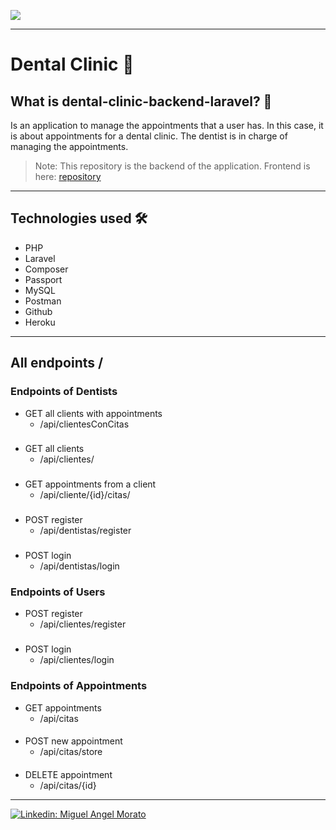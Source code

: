 ![](https://visitor-badge.glitch.me/badge?page_id=cheroki84.dental-clinic-backend-laravel)

---
# Dental Clinic 🦷
## What is dental-clinic-backend-laravel? 🤔
Is an application to manage the appointments that a user has. In this case, it is about appointments for a dental clinic. The dentist is in charge of managing the appointments.
> Note: This repository is the backend of the application.
> Frontend is here: [repository](https://github.com/Cheroki84/dental-clinic-frontend)
---
## Technologies used 🛠️
- PHP
- Laravel
- Composer
- Passport
- MySQL
- Postman
- Github
- Heroku
---

## All endpoints /

### Endpoints of Dentists
- GET all clients with appointments
    - /api/clientesConCitas
###
- GET all clients
    - /api/clientes/
###
- GET appointments from a client
    - /api/cliente/{id}/citas/
###
- POST register
    - /api/dentistas/register
###
- POST login
    - /api/dentistas/login
###

### Endpoints of Users
- POST register
    - /api/clientes/register
###
- POST login
    - /api/clientes/login
###


### Endpoints of Appointments
- GET appointments
    - /api/citas
####
- POST new appointment
    - /api/citas/store
####
- DELETE appointment
    - /api/citas/{id}



---

[![Linkedin: Miguel Angel Morato](https://img.shields.io/badge/-Click_Me!-blue?style=flat-square&logo=Linkedin&logoColor=white&link=https://www.linkedin.com/in/anmol-p-singh/)](https://www.linkedin.com/in/miguelangelmorato84/)
